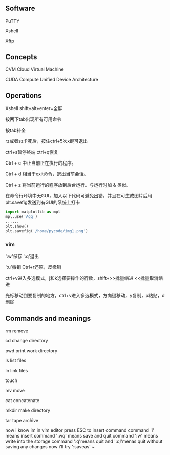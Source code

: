 ## Software

PuTTY

Xshell

Xftp



## Concepts

CVM Cloud Virtual Machine

CUDA Compute Unified Device Architecture

## Operations

Xshell shift+alt+enter=全屏

按两下tab出现所有可用命令

按tab补全

rz或者sz卡死后，按住ctrl+5次x键可退出

ctrl+s暂停终端  ctrl+q恢复

 Ctrl + c 中止当前正在执行的程序。

 Ctrl + d 相当于exit命令，退出当前会话。

 Ctrl + z 将当前运行的程序放到后台运行。与运行时加 & 类似。



在命令行环境中无GUI，加入以下代码可避免出错，并且在可生成图片后用plt.savefig发送到有GUI的系统上打卡

```python
import matplotlib as mpl
mpl.use('Agg')
......
plt.show()
plt.savefig('/home/pycode/img1.png')
```





### vim

':w'保存    ':q'退出

':u'撤销      Ctrl+r还原，反撤销

ctrl+v进入多选模式，j和k选择要操作的行数，shift+>>批量缩进  <<批量取消缩进

光标移动到要复制的地方，ctrl+v进入多选模式，方向键移动，y复制，p粘贴，d删除





## Commands and meanings

rm remove

cd	change directory 

pwd	print work directory

ls	list files

ln	link files

touch

mv move

cat	concatenate

mkdir	make directory

tar	tape archive











now i know
im in vim editor
press ESC to insert command 
command 'i' means insert
command ':wq' means save and quit
command ':w' means write into the storage
command ':q'means quit and ':q!'menas quit without saving any changes 
now i'll try ':saveas'
~